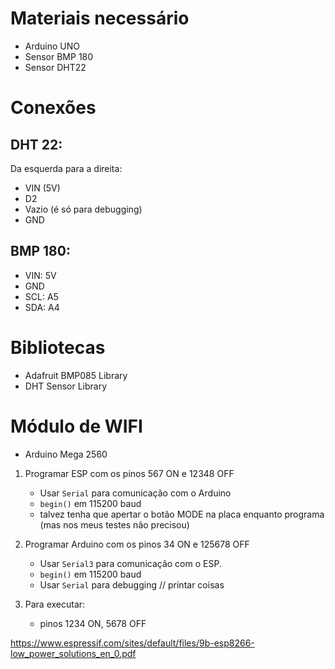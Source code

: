 # Materiais necessário
- Arduino UNO
- Sensor BMP 180
- Sensor DHT22

# Conexões
## DHT 22:
Da esquerda para a direita:
- VIN (5V)
- D2
- Vazio (é só para debugging)
- GND
## BMP 180:
- VIN: 5V
- GND
- SCL: A5
- SDA: A4

# Bibliotecas
- Adafruit BMP085 Library
- DHT Sensor Library



# Módulo de WIFI
- Arduino Mega 2560
1. Programar ESP com os pinos 567 ON e 12348 OFF
    - Usar `Serial` para comunicação com o Arduino
    - `begin()` em 115200 baud
    - talvez tenha que apertar o botão MODE na placa enquanto programa (mas nos meus testes não precisou)
2. Programar Arduino com os pinos 34 ON e 125678 OFF
    - Usar `Serial3` para comunicação com o ESP.
    - `begin()` em 115200 baud
    - Usar `Serial` para debugging // printar coisas

3. Para executar:
    - pinos 1234 ON, 5678 OFF


https://www.espressif.com/sites/default/files/9b-esp8266-low_power_solutions_en_0.pdf
